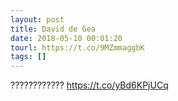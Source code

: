 ```yaml
---
layout: post
title: David de Gea
date: 2018-05-10 00:01:20
tourl: https://t.co/9MZmmaggbK
tags: []
---
```

???????????? https://t.co/yBd6KPjUCq